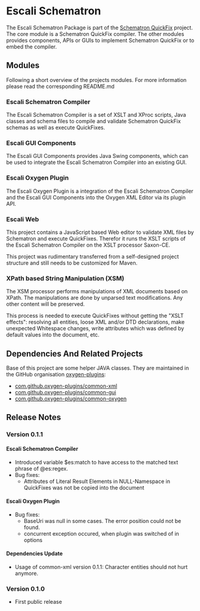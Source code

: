 # Escali Schematron
The Escali Schematron Package is part of the [Schematron QuickFix](http://www.schematron-quickfix.com) project. The core module is a Schematron QuickFix compiler. The other modules provides components, APIs or GUIs to implement Schematron QuickFix or to embed the compiler. 

## Modules

Following a short overview of the projects modules. For more information please read the corresponding README.md

### Escali Schematron Compiler

The Escali Schematron Compiler is a set of XSLT and XProc scripts, Java classes and schema files to compile and validate Schematron QuickFix schemas as well as execute QuickFixes.

### Escali GUI Components

The Escali GUI Components provides Java Swing components, which can be used to integrate the Escali Schematron Compiler into an existing GUI.

### Escali Oxygen Plugin

The Escali Oxygen Plugin is a integration of the Escali Schematron Compiler and the Escali GUI Components into the Oxygen XML Editor via its plugin API.

### Escali Web

This project contains a JavaScript based Web editor to validate XML files by Schematron and execute QuickFixes. Therefor it runs the XSLT scripts of the Escali Schematron Compiler on the XSLT processor Saxon-CE.

This project was rudimentary transferred from a self-designed project structure and still needs to be customized for Maven.

### XPath based String Manipulation (XSM) 

The XSM processor performs manipulations of XML documents based on XPath. The manipulations are done by unparsed text modifications. Any other content will be preserved.

This process is needed to execute QuickFixes without getting the "XSLT effects": resolving all entities, loose XML and/or DTD declarations, make unexpected Whitespace changes, write attributes which was defined by default values into the document, etc.

## Dependencies And Related Projects

Base of this project are some helper JAVA classes. They are maintained in the GitHub organisation [oxygen-plugins](https://github.com/oxygen-plugins):

- [com.github.oxygen-plugins/common-xml](https://github.com/oxygen-plugins/common-xml)
- [com.github.oxygen-plugins/common-gui](https://github.com/oxygen-plugins/common-gui)
- [com.github.oxygen-plugins/common-oxygen](https://github.com/oxygen-plugins/common-oxygen)

## Release Notes

### Version 0.1.1

#### Escali Schematron Compiler

- Introduced variable $es:match to have access to the matched text phrase of @es:regex.
- Bug fixes:
    - Attributes of Literal Result Elements in NULL-Namespace in QuickFixes was not be copied into the document
    
#### Escali Oxygen Plugin
- Bug fixes:
    - BaseUri was null in some cases. The error position could not be found.
    - concurrent exception occured, when plugin was switched of in options
    
#### Dependencies Update
- Usage of common-xml version 0.1.1: Character entities should not hurt anymore.

### Version 0.1.0

- First public release